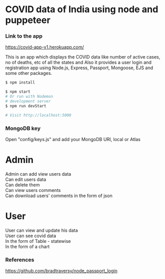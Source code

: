# COVID data of India using node and puppeteer
### Link to the app
https://covid-app-v1.herokuapp.com/  

This is an app which displays the COVID data like number of active cases, no of deaths, etc of all the states and
Also it provides a user login and registration app using Node.js, Express, Passport, Mongoose, EJS and some other packages.

```sh
$ npm install
```

```sh
$ npm start
# Or run with Nodemon
# development server
$ npm run devStart

# Visit http://localhost:5000
```
### MongoDB key

Open "config/keys.js" and add your MongoDB URI, local or Atlas

# Admin
Admin can add view users data  
Can edit users data  
Can delete them  
Can view users comments  
Can download users' comments in the form of json  

# User
User can view and update his data  
User can see covid data  
In the form of Table - statewise  
In the form of a chart  

### References
https://github.com/bradtraversy/node_passport_login
